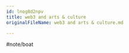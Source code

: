 ```yaml
---
id: lnog8d2npv
title: web3 and arts & culture
originalFileName: web3 and arts & culture.md

---
```


#note/boat

